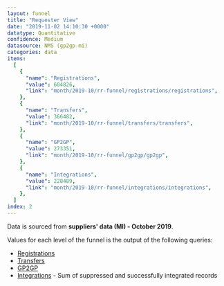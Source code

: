 ```yaml
---
layout: funnel
title: "Requester View"
date: "2019-11-02 14:10:30 +0000"
datatype: Quantitative
confidence: Medium
datasource: NMS (gp2gp-mi)
categories: data
items:
  [
    {
      "name": "Registrations",
      "value": 604826,
      "link": "month/2019-10/rr-funnel/registrations/registrations",
    },
    {
      "name": "Transfers",
      "value": 366482,
      "link": "month/2019-10/rr-funnel/transfers/transfers",
    },
    {
      "name": "GP2GP",
      "value": 273351,
      "link": "month/2019-10/rr-funnel/gp2gp/gp2gp",
    },
    {
      "name": "Integrations",
      "value": 228489,
      "link": "month/2019-10/rr-funnel/integrations/integrations",
    },
  ]
index: 2
---
```


Data is sourced from **suppliers' data (MI) - October 2019**.

Values for each level of the funnel is the output of the following queries:

- [Registrations](registrations/registrations)
- [Transfers](transfers/transfers)
- [GP2GP](gp2gp/gp2gp)
- [Integrations](integrations/integrations) - Sum of suppressed and successfully integrated records
